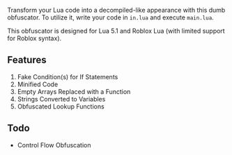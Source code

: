 Transform your Lua code into a decompiled-like appearance with this dumb obfuscator. To utilize it, write your code in `in.lua` and execute `main.lua`.

This obfuscator is designed for Lua 5.1 and Roblox Lua (with limited support for Roblox syntax).

## Features
1. Fake Condition(s) for If Statements
2. Minified Code
3. Empty Arrays Replaced with a Function
4. Strings Converted to Variables
5. Obfuscated Lookup Functions

## Todo
- Control Flow Obfuscation
